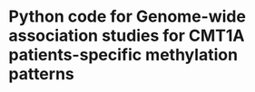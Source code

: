 # Python code for Genome-wide association studies for CMT1A patients-specific methylation patterns

